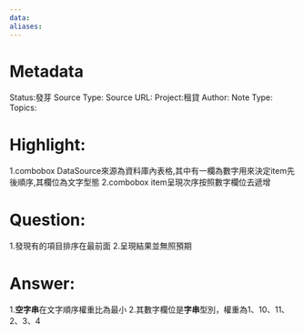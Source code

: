 ```yaml
---
data:
aliases:
---
```

# Metadata
Status:發芽
Source Type:
Source URL:
Project:租貸
Author:
Note Type:
Topics:


# Highlight:
1.combobox DataSource來源為資料庫內表格,其中有一欄為數字用來決定item先後順序,其欄位為文字型態
2.combobox item呈現次序按照數字欄位去遞增
# Question:
1.發現有的項目排序在最前面
2.呈現結果並無照預期
# Answer:
1.**空字串**在文字順序權重比為最小
2.其數字欄位是**字串**型別，權重為1、10、11、2、3、4